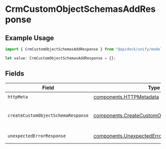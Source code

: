 # CrmCustomObjectSchemasAddResponse

## Example Usage

```typescript
import { CrmCustomObjectSchemasAddResponse } from "@apideck/unify/models/operations";

let value: CrmCustomObjectSchemasAddResponse = {};
```

## Fields

| Field                                                                                                      | Type                                                                                                       | Required                                                                                                   | Description                                                                                                |
| ---------------------------------------------------------------------------------------------------------- | ---------------------------------------------------------------------------------------------------------- | ---------------------------------------------------------------------------------------------------------- | ---------------------------------------------------------------------------------------------------------- |
| `httpMeta`                                                                                                 | [components.HTTPMetadata](../../models/components/httpmetadata.md)                                         | :heavy_check_mark:                                                                                         | N/A                                                                                                        |
| `createCustomObjectSchemaResponse`                                                                         | [components.CreateCustomObjectSchemaResponse](../../models/components/createcustomobjectschemaresponse.md) | :heavy_minus_sign:                                                                                         | Custom object schema created                                                                               |
| `unexpectedErrorResponse`                                                                                  | [components.UnexpectedErrorResponse](../../models/components/unexpectederrorresponse.md)                   | :heavy_minus_sign:                                                                                         | Unexpected error                                                                                           |